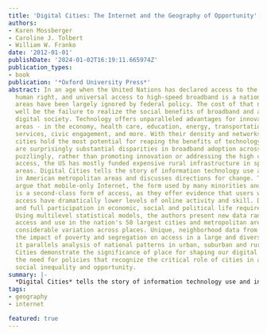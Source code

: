 ```yaml
---
title: 'Digital Cities: The Internet and the Geography of Opportunity'
authors:
- Karen Mossberger
- Caroline J. Tolbert
- William W. Franko
date: '2012-01-01'
publishDate: '2024-01-02T16:19:11.665974Z'
publication_types:
- book
publication: '*Oxford University Press*'
abstract: In an age when the United Nations has declared access to the Internet a
  human right, and universal access to high-speed broadband is a national goal, urban
  areas have been largely ignored by federal policy. The cost of that neglect may
  well be the failure to realize the social benefits of broadband and a broadly-connected
  digital society. Technology offers unparalleled advantages for innovation in urban
  areas - in the economy, health care, education, energy, transportation, government
  services, civic engagement, and more. With their density and networks of activity,
  cities hold the most potential for reaping the benefits of technology. But there
  are surprisingly substantial disparities in broadband adoption across cities. More
  puzzlingly, rather than promoting innovation or addressing the high cost of broadband
  access, the US has mostly funded expensive rural infrastructure in sparsely-populated
  areas. Digital Cities tells the story of information technology use and inequality
  in American metropolitan areas and discusses directions for change. The authors
  argue that mobile-only Internet, the form used by many minorities and urban poor,
  is a second-class form of access, as they offer evidence that users with such limited
  access have dramatically lower levels of online activity and skill. Digital citizenship
  and full participation in economic, social and political life requires home access.
  Using multilevel statistical models, the authors present new data ranking broadband
  access and use in the nation's 50 largest cities and metropolitan areas, showing
  considerable variation across places. Unique, neighborhood data from Chicago examines
  the impact of poverty and segregation on access in a large and diverse city, and
  it parallels analysis of national patterns in urban, suburban and rural areas. Digital
  Cities demonstrate the significance of place for shaping our digital future and
  the need for policies that recognize the critical role of cities in addressing both
  social inequality and opportunity.
summary: |-
  *Digital Cities* tells the story of information technology use and inequality in American metropolitan areas and discusses directions for change. We argue that mobile-only Internet, the form used by many minorities and urban poor, is a second-class form of access, and offer evidence that users with such limited access have dramatically lower levels of online activity and skill. *Digital Cities* demonstrate the significance of place for shaping our digital future and the need for policies that recognize the critical role of cities in addressing both social inequality and opportunity.
tags:
- geography
- internet

featured: true
---
```

